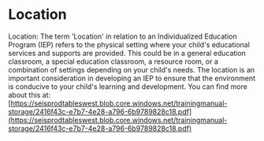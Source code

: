# Location
Location: The term 'Location' in relation to an Individualized Education Program (IEP) refers to the physical setting where your child's educational services and supports are provided. This could be in a general education classroom, a special education classroom, a resource room, or a combination of settings depending on your child's needs. The location is an important consideration in developing an IEP to ensure that the environment is conducive to your child's learning and development.
You can find more about this at: [https://seisprodtableswest.blob.core.windows.net/trainingmanual-storage/2416f43c-e7b7-4e28-a796-6b9789828c18.pdf](https://seisprodtableswest.blob.core.windows.net/trainingmanual-storage/2416f43c-e7b7-4e28-a796-6b9789828c18.pdf)